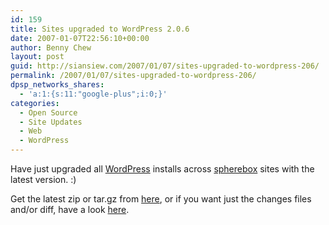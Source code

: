 ```yaml
---
id: 159
title: Sites upgraded to WordPress 2.0.6
date: 2007-01-07T22:56:10+00:00
author: Benny Chew
layout: post
guid: http://siansiew.com/2007/01/07/sites-upgraded-to-wordpress-206/
permalink: /2007/01/07/sites-upgraded-to-wordpress-206/
dpsp_networks_shares:
  - 'a:1:{s:11:"google-plus";i:0;}'
categories:
  - Open Source
  - Site Updates
  - Web
  - WordPress
---
```

Have just upgraded all <a target="_blank" href="http://wordpress.org/">WordPress</a> installs across <a target="_blank" href="http://spherebox.com/">spherebox</a> sites with the latest version. :)

Get the latest zip or tar.gz from <a target="_blank" href="http://wordpress.org/download/">here</a>, or if you want just the changes files and/or diff, have a look <a target="_blank" href="http://markjaquith.wordpress.com/2007/01/06/wordpress-206-upgrade-changed-files-zip-changes-diff-changed-files-list/">here</a>.